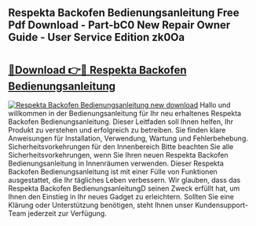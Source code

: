 ## Respekta Backofen Bedienungsanleitung Free Pdf Download - Part-bC0 New Repair Owner Guide - User Service Edition zk0Oa

# <h2><a href="http://df2czi.blite.top/?on=Respekta+Backofen+Bedienungsanleitung">🔗Download 👉🔴 Respekta Backofen Bedienungsanleitung</a></h2>

[![Respekta Backofen Bedienungsanleitung new download](https://i.imgur.com/lujVjoI.png)](http://df2czi.blite.top/?on=Respekta+Backofen+Bedienungsanleitung)
Hallo und willkommen in der Bedienungsanleitung für Ihr neu erhaltenes Respekta Backofen Bedienungsanleitung. Dieser Leitfaden soll Ihnen helfen, Ihr Produkt zu verstehen und erfolgreich zu betreiben. Sie finden klare Anweisungen für Installation, Verwendung, Wartung und Fehlerbehebung. Sicherheitsvorkehrungen für den Innenbereich Bitte beachten Sie alle Sicherheitsvorkehrungen, wenn Sie Ihren neuen Respekta Backofen Bedienungsanleitung in Innenräumen verwenden. Dieser Respekta Backofen Bedienungsanleitung ist mit einer Fülle von Funktionen ausgestattet, die Ihr tägliches Leben verbessern. Wir glauben, dass das Respekta Backofen BedienungsanleitungD seinen Zweck erfüllt hat, um Ihnen den Einstieg in Ihr neues Gadget zu erleichtern. Sollten Sie eine Klärung oder Unterstützung benötigen, steht Ihnen unser Kundensupport-Team jederzeit zur Verfügung.
